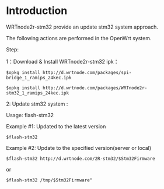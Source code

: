 Introduction
===
WRTnode2r-stm32 provide an update stm32 system approach.

The following actions are performed in the OpenWrt system.

Step:

1：Download & Install WRTnode2r-stm32 ipk：

	$opkg install http://d.wrtnode.com/packages/spi-bridge_1_ramips_24kec.ipk 

	$opkg install http://d.wrtnode.com/packages/WRTnode2r-stm32_1_ramips_24kec.ipk

2: Update stm32 system :

Usage: flash-stm32  

Example #1: Updated to the latest version

	$flash-stm32	

Example #2: Update to the specified version(server or local)

	$flash-stm32 http://d.wrtnode.com/2R-stm32/$Stm32Firmware

or

	$flash-stm32 /tmp/$Stm32Firmware"

